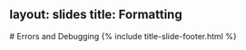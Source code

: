 layout: slides
title: Formatting
---

<section markdown="block" class="title-slide">
# Errors and Debugging
{% include title-slide-footer.html %}
</section>

